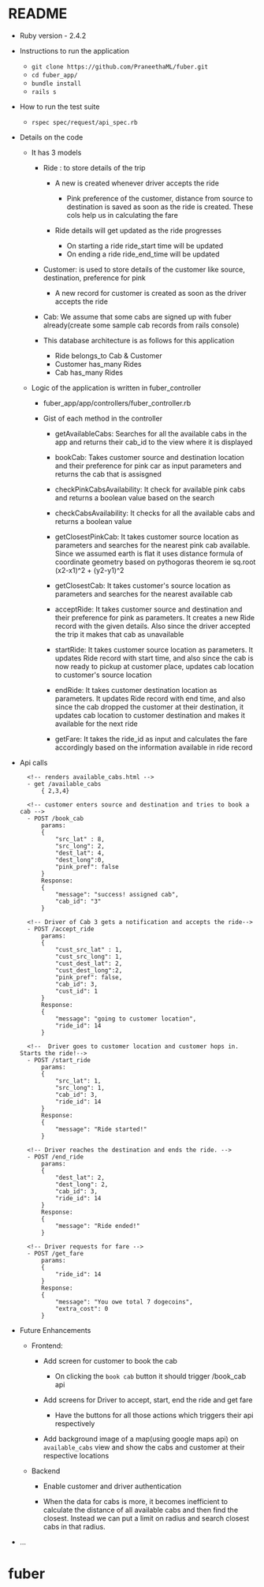 
# README

* Ruby version  - 2.4.2

* Instructions to run the application
	- `git clone https://github.com/PraneethaML/fuber.git`
	- `cd fuber_app/`
	- `bundle install`
	- `rails s` 

* How to run the test suite
	-  `rspec spec/request/api_spec.rb`

* Details on the code 
		
	-  It has 3 models 
		- Ride : to store details of the trip 
			- A new is created whenever driver accepts the ride
				- Pink preference of the customer, distance from source to destination is saved as soon as the ride is created. These cols help us in calculating the fare

			- Ride details will get updated as the ride progresses
				- On starting a ride ride_start time will be updated
				- On ending a ride ride_end_time will be updated

		- Customer: is used to store details of the customer like source, destination, preference for pink
			- A new record for customer is created as soon as the driver accepts the ride

		- Cab: We assume that some cabs are signed up with fuber already(create some sample cab records from rails console)

		- This database architecture is as follows for this application

			- Ride belongs_to Cab & Customer
			- Customer has_many Rides
			- Cab has_many Rides

	- Logic of the application is written in fuber_controller
		- fuber_app/app/controllers/fuber_controller.rb

		- Gist of each method in the controller 
			- getAvailableCabs: Searches for all the available cabs in the app and 		     				returns their cab_id to the view where it is displayed

			- bookCab: Takes customer source and destination location and their        			   preference for pink car as input parameters and returns the 			   	   cab that is assisgned

		    - checkPinkCabsAvailability: It check for available pink cabs and returns a 							boolean value based on the search

		    - checkCabsAvailability: It checks for all the available cabs and returns a 						 boolean value

		    - getClosestPinkCab: It takes customer source location as parameters and 						 searches for the nearest pink cab available. Since we 						 assumed earth is flat it uses distance formula of 							 coordinate geometry based on pythogoras theorem ie 						 sq.root (x2-x1)^2 + (y2-y1)^2

		    - getClosestCab: It takes customer's source location as parameters and 						 searches for the nearest available cab

		    - acceptRide: It takes customer source and destination and their preference 			  for pink as parameters. It creates a new Ride record with the 			  given details. Also since the driver accepted the trip it 				  makes that cab as unavailable

		    - startRide: It takes customer source location as parameters. It updates 				 Ride record with start time, and also since the cab is now 				 ready to pickup at customer place, updates cab location to 				 customer's source location

		    - endRide: It takes customer destination location as parameters. It updates 		   Ride record with end time, and also since the cab dropped the 			   customer at their destination, it updates cab location to   				   customer destination and makes it available for the next ride 

		    - getFare: It takes the ride_id as input and calculates the fare accordingly 			based on the information available in ride record 

* Api calls
		
		<!-- renders available_cabs.html -->
		- get /available_cabs 
			{ 2,3,4} 

		<!-- customer enters source and destination and tries to book a cab -->
		- POST /book_cab
			params: 
			{
				"src_lat" : 8,
				"src_long": 2,
				"dest_lat": 4,
				"dest_long":0,
				"pink_pref": false
			}
			Response: 
			{
			    "message": "success! assigned cab",
			    "cab_id": "3"
			}

		<!-- Driver of Cab 3 gets a notification and accepts the ride-->
		- POST /accept_ride
			params:
			{
				"cust_src_lat" : 1,
				"cust_src_long": 1,
				"cust_dest_lat": 2,
				"cust_dest_long":2,
				"pink_pref": false,
				"cab_id": 3,
				"cust_id": 1
			}
			Response: 
			{
			    "message": "going to customer location",
			    "ride_id": 14
			}

		<!--  Driver goes to customer location and customer hops in. Starts the ride!-->
		- POST /start_ride
			params:
			{
				"src_lat": 1,
				"src_long": 1,
				"cab_id": 3,
				"ride_id": 14	
			}
			Response:
			{
			    "message": "Ride started!"
			}

		<!-- Driver reaches the destination and ends the ride. -->
		- POST /end_ride
			params:
			{
				"dest_lat": 2,
				"dest_long": 2,
				"cab_id": 3,
				"ride_id": 14	
			}
			Response:
			{
			    "message": "Ride ended!"
			}

		<!-- Driver requests for fare -->
		- POST /get_fare
			params:
			{
				"ride_id": 14
			}
			Response:
			{
			    "message": "You owe total 7 dogecoins",
			    "extra_cost": 0
			}

* Future Enhancements 
	
	- Frontend:
		- Add screen for customer to book the cab
			- On clicking the `book cab` button it should trigger /book_cab api
		
		- Add screens for Driver to accept, start, end the ride and get fare 
			- Have the buttons for all those actions which triggers their api    	respectively

		- Add background image of a map(using google maps api) on `available_cabs` view and show the cabs and customer at their respective locations

	- Backend 
		- Enable customer and driver authentication

		- When the data for cabs is more, it becomes inefficient to calculate the distance of all available cabs and then find the closest. Instead we can put a limit on radius and search closest cabs in that radius.


* ...

# fuber
